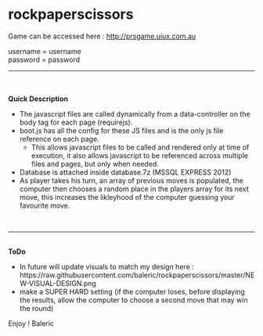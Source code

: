 # rockpaperscissors

Game can be accessed here : http://prsgame.uiux.com.au

username = username
<br>
password = password

<hr> 

<br><br>
<strong>Quick Description</strong>
<br>
 <ul>
  <li>The javascript files are called dynamically from a data-controller on the body tag for each page (requirejs).</li>
  <li>boot.js has all the config for these JS files and is the only js file reference on each page.
   <ul><li>This allows javascript files to be called and rendered only at time of execution, it also allows javascript to be referenced across multiple files and pages, but only when needed.</li></ul>
   </li>
  <li>Database is attached inside database.7z (MSSQL EXPRESS 2012)</li>

<li>As player takes his turn, an array of previous moves is populated, the computer then chooses a random place in the players array for its next move, this increases the likleyhood of the computer guessing your favourite move.</li>
</ul>
<br>
<hr>
<br>
<strong>ToDo</strong>
  <ul><li>In future will update visuals to match my design here : https://raw.githubusercontent.com/baleric/rockpaperscissors/master/NEW-VISUAL-DESIGN.png</li>
  <li>make a SUPER HARD setting (if the computer loses, before displaying the results, allow the computer to choose a second move that may win the round)</li>
  </ul>

Enjoy !
Baleric
